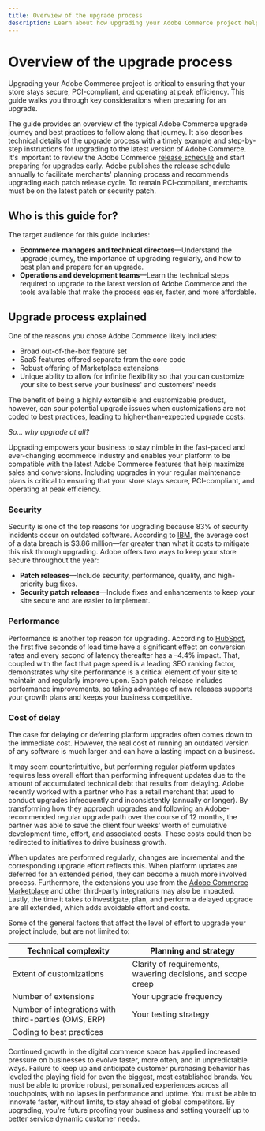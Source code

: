 ```yaml
---
title: Overview of the upgrade process
description: Learn about how upgrading your Adobe Commerce project helps keep your storefront secure and operating efficiently.
---
```


# Overview of the upgrade process

Upgrading your Adobe Commerce project is critical to ensuring that your store stays secure, PCI-compliant, and operating at peak efficiency. This guide walks you through key considerations when preparing for an upgrade.

The guide provides an overview of the typical Adobe Commerce upgrade journey and best practices to follow along that journey. It also describes technical details of the upgrade process with a timely example and step-by-step instructions for upgrading to the latest version of Adobe Commerce. It's important to review the Adobe Commerce [release schedule](../release/schedule.md) and start preparing for upgrades early. Adobe publishes the release schedule annually to facilitate merchants' planning process and recommends upgrading each patch release cycle. To remain PCI-compliant, merchants must be on the latest patch or security patch.

## Who is this guide for?

The target audience for this guide includes:

- **Ecommerce managers and technical directors**—Understand the upgrade journey, the importance of upgrading regularly, and how to best plan and prepare for an upgrade.
- **Operations and development teams**—Learn the technical steps required to upgrade to the latest version of Adobe Commerce and the tools available that make the process easier, faster, and more affordable.

## Upgrade process explained

One of the reasons you chose Adobe Commerce likely includes: 

- Broad out-of-the-box feature set
- SaaS features offered separate from the core code
- Robust offering of Marketplace extensions
- Unique ability to allow for infinite flexibility so that you can customize your site to best serve your business' and customers' needs

The benefit of being a highly extensible and customizable product, however, can spur potential upgrade issues when customizations are not coded to best practices, leading to higher-than-expected upgrade costs.

_So... why upgrade at all?_

Upgrading empowers your business to stay nimble in the fast-paced and ever-changing ecommerce industry and enables your platform to be compatible with the latest Adobe Commerce features that help maximize sales and conversions. Including upgrades in your regular maintenance plans is critical to ensuring that your store stays secure, PCI-compliant, and operating at peak efficiency.

### Security

Security is one of the top reasons for upgrading because 83% of security incidents occur on outdated software. According to [IBM](https://www.ibm.com/reports/data-breach), the average cost of a data breach is $3.86 million—far greater than what it costs to mitigate this risk through upgrading. Adobe offers two ways to keep your store secure throughout the year: 

- **Patch releases**—Include security, performance, quality, and high-priority bug fixes.
- **Security patch releases**—Include fixes and enhancements to keep your site secure and are easier to implement.

### Performance

Performance is another top reason for upgrading. According to [HubSpot](https://blog.hubspot.com/marketing/page-load-time-conversion-rates), the first five seconds of load time have a significant effect on conversion rates and every second of latency thereafter has a –4.4% impact. That, coupled with the fact that page speed is a leading SEO ranking factor, demonstrates why site performance is a critical element of your site to maintain and regularly improve upon. Each patch release includes performance improvements, so taking advantage of new releases supports your growth plans and keeps your business competitive.

### Cost of delay

The case for delaying or deferring platform upgrades often comes down to the immediate cost. However, the real cost of running an outdated version of any software is much larger and can have a lasting impact on a business.

It may seem counterintuitive, but performing regular platform updates requires less overall effort than performing infrequent updates due to the amount of accumulated technical debt that results from delaying. Adobe recently worked with a partner who has a retail merchant that used to conduct upgrades infrequently and inconsistently (annually or longer). By transforming how they approach upgrades and following an Adobe-recommended regular upgrade path over the course of 12 months, the partner was able to save the client four weeks' worth of cumulative development time, effort, and associated costs. These costs could then be redirected to initiatives to drive business growth.
 
When updates are performed regularly, changes are incremental and the corresponding upgrade effort reflects this. When platform updates are deferred for an extended period, they can become a much more involved process. Furthermore, the extensions you use from the [Adobe Commerce Marketplace](https://marketplace.magento.com/) and other third-party integrations may also be impacted. Lastly, the time it takes to investigate, plan, and perform a delayed upgrade are all extended, which adds avoidable effort and costs.

Some of the general factors that affect the level of effort to upgrade your project include, but are not limited to:

| Technical complexity                                      | Planning and strategy                                        |
|-----------------------------------------------------------|--------------------------------------------------------------|
| Extent of customizations                                  | Clarity of requirements, wavering decisions, and scope creep |
| Number of extensions                                      | Your upgrade frequency                                       |
| Number of integrations with third-parties (OMS, ERP)      | Your testing strategy                                        |
| Coding to best practices                                  |                                                              |

Continued growth in the digital commerce space has applied increased pressure on businesses to evolve faster, more often, and in unpredictable ways. Failure to keep up and anticipate customer purchasing behavior has leveled the playing field for even the biggest, most established brands. You must be able to provide robust, personalized experiences across all touchpoints, with no lapses in performance and uptime. You must be able to innovate faster, without limits, to stay ahead of global competitors. By upgrading, you're future proofing your business and setting yourself up to better service dynamic customer needs.
